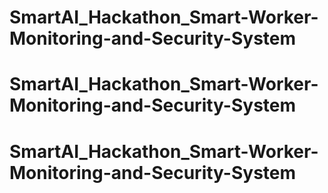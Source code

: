# SmartAI_Hackathon_Smart-Worker-Monitoring-and-Security-System
# SmartAI_Hackathon_Smart-Worker-Monitoring-and-Security-System
# SmartAI_Hackathon_Smart-Worker-Monitoring-and-Security-System
